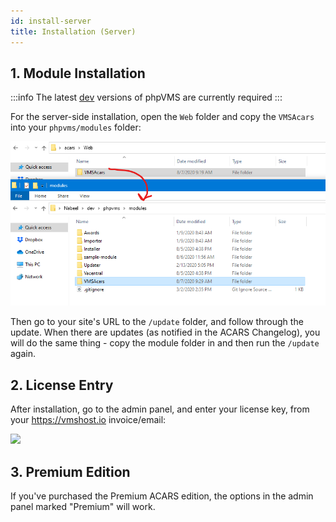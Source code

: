 ```yaml
---
id: install-server
title: Installation (Server)
---
```


## 1. Module Installation

:::info
The latest [dev](http://downloads.phpvms.net/phpvms-7.0.0-dev.tar.gz) versions of phpVMS are currently required
:::

For the server-side installation, open the `Web` folder and copy the `VMSAcars` into your `phpvms/modules` folder:

![](img/copy_module_folder.png)

Then go to your site's URL to the `/update` folder, and follow through the update. When there are updates (as notified in the ACARS Changelog), you will do the same thing - copy the module folder in and then run the `/update` again.

## 2. License Entry

After installation, go to the admin panel, and enter your license key, from your https://vmshost.io invoice/email:

![](img/module_config.png)

## 3. Premium Edition

If you've purchased the Premium ACARS edition, the options in the admin panel marked "Premium" will work.
